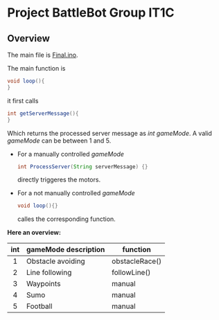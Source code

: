 # Project BattleBot Group IT1C

## Overview

The main file is [Final.ino](/BasicFunctions/Final/Final.ino).

The main function is 
```java
void loop(){
}
```
it first calls
```java
int getServerMessage(){
}
```
Which returns the processed server message as *int gameMode*. 
A valid *gameMode* can be between 1 and 5.

- For a manually controlled *gameMode*
  ```java
  int ProcessServer(String serverMessage) {}
  ```
  directly triggeres the motors.

- For a not manually controlled *gameMode*
  ```java
  void loop(){}
  ```
  calles the corresponding function.

**Here an overview:**

| int   | gameMode description      | function          | 
| :---: | ------------------------- | ----------------- |
| 1     | Obstacle avoiding         | obstacleRace()    |
| 2     | Line following            | followLine()      |
| 3     | Waypoints                 | manual            |
| 4     | Sumo                      | manual            |
| 5     | Football                  | manual            |

